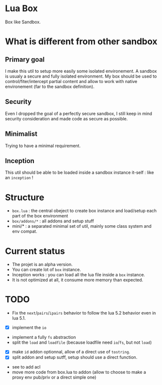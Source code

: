 
Lua Box
=======

Box like Sandbox.

What is different from other sandbox
====================================

Primary goal
------------

I make this util to setup more easily some isolated environement.
A sandbox is usualy a secure and fully isolated environment.
My box should be used to control/fiter/intercept partial content and allow to work with native environement (far to the sandbox definition).

Security
--------

Even I dropped the goal of a perfectly secure sandbox, I still keep in mind security consideration and made code as secure as possible.

Minimalist
----------

Trying to have a minimal requirement.

Inception
---------

This util should be able to be loaded inside a sandbox instance it-self : like an `inception` !


Structure
=========

* `box.lua` : the central obeject to create box instance and load/setup each part of the box environment
* `box/addons/*` : all addons and setup stuff
* mini/* : a separated minimal set of util, mainly some class system and env compat.

Current status
==============

* The projet is an alpha version.
* You can create lot of `box` instance.
* Inception works : you can load all the lua file inside a `box` instance.
* It is not optimized at all, it consume more memory than expected.


TODO
====

 * Fix the `next`/`pairs`/`ipairs` behavior to follow the lua 5.2 behavior even in lua 5.1.
 * [x] implement the `io`
 * implement a fully `fs` abstraction
 * split the `load` and `loadfile` (because loadfile need `io`/`fs`, but not `load`)
 * [x] make `id` addon optionnal, allow of a direct use of `tostring`.
 * [x] split addon and setup sutff, setup should use a direct function.
 * see to add acl
 * move more code from box.lua to addon (allow to choose to make a proxy env pub/priv or a direct simple one)

